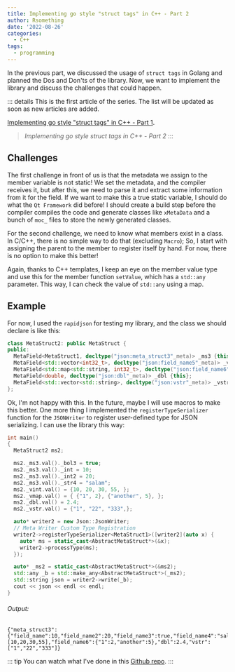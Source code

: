 ```yaml
---
title: Implementing go style "struct tags" in C++ - Part 2
author: Rsomething
date: '2022-08-26'
categories:
  - C++
tags:
  - programming
---
```

In the previous part, we discussed the usage of `struct tags` in Golang and planned the Dos and Don'ts of the library. Now, we want to implement the library and discuss the challenges that could happen.

<!-- more -->

::: details
This is the first article of the series. The list will be updated as soon as new articles are added.

<a href="implementing-go-style-struct-tags-part-1.html" target="_blank">Implementing go style "struct tags" in C++ - Part 1</a>.

> *Implementing go style struct tags in C++ - Part 2*
:::

## Challenges

The first challenge in front of us is that the metadata we assign to the member variable is not static! We set the metadata, and the compiler receives it, but after this, we need to parse it and extract some information from it for the field. If we want to make this a true static variable, I should do what the `Qt Framework` did before! I should create a build step before the compiler compiles the code and generate classes like `xMetaData` and a bunch of `moc_` files to store the newly generated classes.

For the second challenge, we need to know what members exist in a class. In C/C++, there is no simple way to do that (excluding `Macro`); So, I start with assigning the parent to the member to register itself by hand. For now, there is no option to make this better!

Again, thanks to C++ templates, I keep an eye on the member value type and use this for the member function `setValue`, which has a `std::any` parameter. This way, I can check the value of `std::any` using a map.

## Example

For now, I used the `rapidjson` for testing my library, and the class we should declare is like this:

```cpp
class MetaStruct2: public MetaStruct {
public:
  MetaField<MetaStruct1, decltype("json:meta_struct3"_meta)> _ms3 {this};
  MetaField<std::vector<int32_t>, decltype("json:field_name5"_meta)> _vint {this};
  MetaField<std::map<std::string, int32_t>, decltype("json:field_name6"_meta)> _vmap {this};
  MetaField<double, decltype("json:dbl"_meta)> _dbl {this};
  MetaField<std::vector<std::string>, decltype("json:vstr"_meta)> _vstr{this};
};
```

Ok, I'm not happy with this. In the future, maybe I will use macros to make this better. One more thing I implemented the `registerTypeSerializer` function for the `JSONWriter` to register user-defined type for JSON serializing. I can use the library this way:

```cpp
int main()
{
  MetaStruct2 ms2;

  ms2._ms3.val()._bol3 = true;
  ms2._ms3.val()._int = 10;
  ms2._ms3.val()._int2 = 20;
  ms2._ms3.val()._str4 = "salam";
  ms2._vint.val() = {10, 20, 30, 55, };
  ms2._vmap.val() = { {"1", 2}, {"another", 5}, };
  ms2._dbl.val() = 2.4;
  ms2._vstr.val() = {"1", "22", "333",};

  auto* writer2 = new Json::JsonWriter;
  // Meta Writer Custom Type Registration
  writer2->registerTypeSerializer<MetaStruct1>([writer2](auto x) {
    auto* ms = static_cast<AbstractMetaStruct*>(&x);
    writer2->processType(ms);
  });

  auto* _ms2 = static_cast<AbstractMetaStruct*>(&ms2);
  std::any _b = std::make_any<AbstractMetaStruct*>(_ms2);
  std::string json = writer2->write(_b);
  cout << json << endl << endl;
}
```

###### Output:

```
{"meta_struct3":{"field_name":10,"field_name2":20,"field_name3":true,"field_name4":"salam"},"field_name5":[10,20,30,55],"field_name6":{"1":2,"another":5},"dbl":2.4,"vstr":["1","22","333"]}
```

::: tip
You can watch what I've done in this 
<a href="https://github.com/the-this-pointer/struct-meta" target="_blank">Github repo</a>.
:::

<!-- more -->
